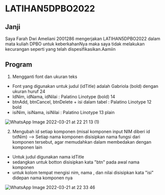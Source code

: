 # LATIHAN5DPBO2022

## Janji
Saya Farah Dwi Ameliani 2001286 mengerjakan LATIHAN5DPBO2022 dalam mata kuliah DPBO untuk keberkahanNya maka saya tidak melakukan kecurangan seperti yang telah dispesifikasikan.Aamiin

## Program
1. Mengganti font dan ukuran teks
- Font yang digunakan untuk judul (idTitle) adalah Gabriola (bold) dengan ukuran huruf 24
- IdNim, idNama, idNilai : Palatino Linotype (bold) 14
- btnAdd, btnCancel, btnDelete + isi dalam tabel : Palatino Linotype 12 bold
- isiNim, isiNama, isiNilai : Palatino Linotype 13 plain

![WhatsApp Image 2022-03-21 at 22 21 13 (1)](https://user-images.githubusercontent.com/99456071/159296181-d2bb25e3-05c6-4fd5-b913-ee44bd9198c3.jpeg)


2. Mengubah id setiap komponen (misal komponen input NIM diberi id txtNim)
--> Setiap nama komponen disisipkan nama fungsi dari komponen tersebut, agar memudahkan dalam membedakan dengan komponen lain
- Untuk judul digunakan nama idTitle 
- sedangkan untuk botton disisipkan kata "btn" pada awal nama komponen
- untuk kolom tempat mengisi nim, nama , dan nilai disisipkan kata "isi" didepan nama komponen nya

![WhatsApp Image 2022-03-21 at 22 33 46](https://user-images.githubusercontent.com/99456071/159295782-d20949ac-e5c2-49ef-99c1-73c8b989c7d0.jpeg)

